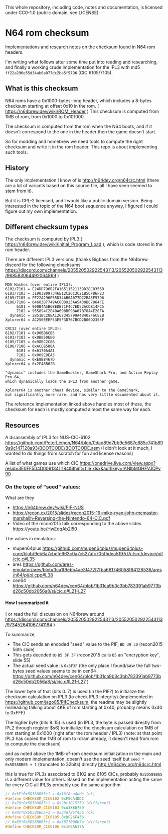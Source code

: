 This whole repository, including code, notes and documentation, is licensed under CC0-1.0 (public domain, see LICENSE).

# N64 rom checksum

Implementations and research notes on the checksum found in N64 rom headers.

I'm writing what follows after some time put into reading and researching, and finally a working crude implementation for the IPL3 with md5 `ff22a296e55d34ab0a077dc2ba5f5796` (CIC 6105/7105).

## What is this checksum

N64 roms have a 0x1000-bytes-long header, which includes a 8-bytes checksum starting at offset 0x10 in the rom. ( https://n64brew.dev/wiki/ROM_Header )
This checksum is computed from 1MB of rom, from 0x1000 to 0x101000.

The checksum is computed from the rom when the N64 boots, and if it doesn't correspond to the one in the header then the game doesn't start.

So for modding and homebrew we need tools to compute the right checksum and write it in the rom header.
This repo is about implementing such tools.

## History

The only implementation I know of is http://n64dev.org/n64crc.html (there are a lot of variants based on this source file, all I have seen seemed to stem from it).

But it is GPL-2 licensed, and I would like a public domain version. Being interested in the topic of the N64 boot sequence anyway, I figured I could figure out my own implementation.

## Different checksum types

The checksum is computed by IPL3 ( https://n64brew.dev/wiki/Initial_Program_Load ), which is code stored in the rom header.

There are different IPL3 versions: (thanks Bigbass from the N64brew discord for the following checksums https://discord.com/channels/205520502922543113/205520502922543113/968583064492064869 )

```
MD5 Hashes (over entire IPL3):
6102/7101 = E24DD796B2FA16511521139D28C8356B
6103/7103 = 319038097346E12C26C3C21B56F86F23
6105/7105 = FF22A296E55D34AB0A077DC2BA5F5796
6106/7106 = 6460387749AC0BD925AA5430BC7864FE
     6101 = 900B4A5B68EDB71F4C7ED52ACD814FC5
     7102 = 955894C2E40A698BF98A67B78A4E28FA
  dynamic = 2B51BC28EA1262345799A48402F6C8EB
Xplorer64 = AC250EEEF53E5F3D767BCD2B06D2355F

CRC32 (over entire IPL3):
6102/7101 = 0x90BB6CB5
6103/7103 = 0x0B050EE0
6105/7105 = 0x98BC2C86
6106/7106 = 0xACC8580A
     6101 = 0x6170A4A1
     7102 = 0x009E9EA3
  dynamic = 0xE8B8467D
Xplorer64 = 0x2E46B62B

"dynamic" includes the GameBooster, GameShark Pro, and Action Replay Pro 64,
which dynamically loads the IPL3 from another game.

Xplorer64 is another cheat device, similar to the GameShark,
but significantly more rare, and has very little documented about it.
```

The reference implementation linked above handles most of these, the checksum for each is mostly computed almost the same way for each.

## Resources

A disassembly of IPL3 for NUS-CIC-6102 https://github.com/PeterLemon/N64/blob/0dad89d7bb9e5687c885c741b899a9c147128a93/BOOTCODE/BOOTCODE.asm (I didn't look at it much, I wanted to do things from scratch for fun and license reasons)

A list of what games use which CIC https://onedrive.live.com/view.aspx?resid=3E0FF504D0091341!184&ithint=file,xlsx&authkey=!ANIbMGHFVJCPv90

### On the topic of "seed" values:

What are they

- https://n64brew.dev/wiki/PIF-NUS
- https://recon.cx/2015/slides/recon2015-19-mike-ryan-john-mcmaster-marshallh-Reversing-the-Nintendo-64-CIC.pdf
- Video of the recon2015 talk corresponding to the above slides https://youtu.be/HwEdqAb2l50

The values in emulators:

- mupen64plus https://github.com/mupen64plus/mupen64plus-core/blob/9eb6a7cbefe663c0a7c527afc705f5dea5197d7c/src/device/pif/cic.c#L35
- ares https://github.com/ares-emulator/ares/blob/3ca1f9ebb4ae3f472f7fba661746058f84126536/ares/n64/pi/pi.cpp#L38
- cen64 https://github.com/n64dev/cen64/blob/1b31ca9b3c3bb783391ab9773bd26c50db2056a8/si/cic.c#L21-L27

#### How I summarized it

( or read the full discussion on N64brew around https://discord.com/channels/205520502922543113/205520502922543113/973452641067741184 )

To summarize,

- The CIC sends an encoded "seed" value to the PIF, `BD 39 3D` (recon2015 56th slide)
- This gets decoded to `B5 3F 3F` (recon2015 calls `B5` an "encryption key", slide 55)
- The actual seed value is `0x3F3F` (the only place I found/saw the full two-bytes seed values seems to be in cen64 https://github.com/n64dev/cen64/blob/1b31ca9b3c3bb783391ab9773bd26c50db2056a8/si/cic.c#L21-L27 )

The lower byte of that (bits 0..7) is used (in the PIF?) to initialize the checksum calculation on IPL3 (to check IPL3 integrity) (implemented in https://github.com/jago85/PifChecksum, the readme may be slightly misleading talking about 4KB of rom starting at 0x40, probably means 0x40 to 0xFFF)

The higher byte (bits 8..15) is used (in IPL3, the byte is passed directly from IPL2 through register $s6) to initialize the checksum calculation on 1MB of rom starting at 0x1000 (right after the rom header / IPL3)
(note: at that point IPL3 has copied the 1MB of rom to rdram already, it doesn't read from rom to compute the checksum)

and as noted above the 1MB-of-rom checksum initialization in the main and only modern implementation, doesn't use the seed itself but `seed * 0x5D588B65 + 1` (truncated to 32bits) directly
http://n64dev.org/n64crc.html

this is true for IPL3s associated to 6102 and 6105 CICs, probably `0x5D588B65` is a different value for others. Based on the implementation acting the same for every CIC all IPL3s probably use the same algorithm
```c
// 0x3F*0x5D588B65+1 = 0x16f8ca4ddc (ok)
#define CHECKSUM_CIC6102 0xF8CA4DDC
// 0x78*0x5D588B65+1 = 0x2bc1815759 (different)
#define CHECKSUM_CIC6103 0xA3886759
// 0x91*0x5D588B65+1 = 0x34df26f436 (ok)
#define CHECKSUM_CIC6105 0xDF26F436
// 0x85*0x5D588B65+1 = 0x307f006b7a (different)
#define CHECKSUM_CIC6106 0x1FEA617A
```
